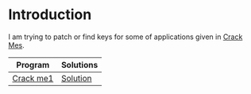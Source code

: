 # Introduction
I am trying to patch or find keys for some of applications given in [Crack Mes](https://crackmes.one/).

Program | Solutions
--------|-----------
[Crack me1](https://crackmes.one/crackme/5c9126c033c5d46ecd37c8f4)| [Solution](https://github.com/rahuldshetty/CrackMe-Solutions/tree/master/crackme%20(patched))
